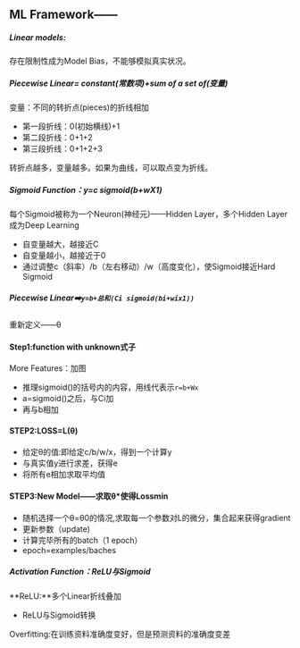 ## ML Framework——

##### Linear models:

存在限制性成为Model Bias，不能够模拟真实状况。

##### Piecewise Linear= constant(常数项)+sum of a set of(变量)

变量：不同的转折点(pieces)的折线相加

- 第一段折线：0(初始横线)+1
- 第二段折线：0+1+2
- 第三段折线：0+1+2+3

转折点越多，变量越多。如果为曲线，可以取点变为折线。

##### Sigmoid Function：y=c sigmoid(b+wX1)

每个Sigmoid被称为一个Neuron(神经元)——Hidden Layer，多个Hidden Layer成为Deep Learning

- 自变量越大，越接近C
- 自变量越小，越接近于0
- 通过调整c（斜率）/b（左右移动）/w（高度变化），使Sigmoid接近Hard Sigmoid

##### Piecewise Linear➡️`y=b+总和(Ci sigmoid(bi+wix1))`

 

重新定义——θ

#### Step1:function  with unknown式子

More Features：加图

- 推理sigmoid()的括号内的内容，用线代表示`r=b+Wx`
- a=sigmoid()之后，与Ci加
- 再与b相加

#### STEP2:LOSS=L(θ)

- 给定θ的值:即给定c/b/w/x，得到一个计算y
- 与真实值y进行求差，获得e
- 将所有e相加求取平均值

#### STEP3:New Model——求取θ*使得Lossmin

- 随机选择一个θ=θ0的情况,求取每一个参数对L的微分，集合起来获得gradient
- 更新参数（update)
- 计算完毕所有的batch（1 epoch）
- epoch=examples/baches



##### Activation Function：ReLU与Sigmoid

**ReLU:**多个Linear折线叠加

- ReLU与Sigmoid转换



Overfitting:在训练资料准确度变好，但是预测资料的准确度变差















 